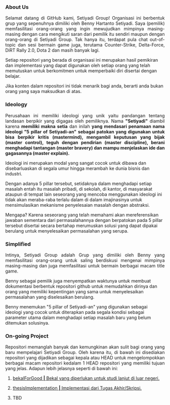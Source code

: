 <!--

**Here are some ideas to get you started:**

🙋‍♀️ A short introduction - what is your organization all about?
🌈 Contribution guidelines - how can the community get involved?
👩‍💻 Useful resources - where can the community find your docs? Is there anything else the community should know?
🍿 Fun facts - what does your team eat for breakfast?
🧙 Remember, you can do mighty things with the power of [Markdown](https://docs.github.com/github/writing-on-github/getting-started-with-writing-and-formatting-on-github/basic-writing-and-formatting-syntax)
-->

### About Us
<p align="justify">
Selamat datang di GitHub kami, Setiyadi Group! Organisasi ini berbentuk grup yang sepenuhnya dimiliki oleh Benny Hartanto Setiyadi. Saya (pemilik) memfasilitasi orang-orang yang ingin mewujudkan mimpinya masing-masing dengan cara mengikuti saran dari pemilik itu sendiri maupun dengan orang-orang di Setiyadi Group. Tak hanya itu, terdapat pula chat out-of-topic dan sesi bermain game juga, terutama Counter-Strike, Delta-Force, DiRT Rally 2.0, Dota 2 dan masih banyak lagi.

Setiap repositori yang berada di organisasi ini merupakan hasil pemikiran dan implementasi yang dapat digunakan oleh setiap orang yang telah memutuskan untuk berkomitmen untuk memperbaiki diri disertai dengan belajar. 

Jika konten dalam repositori ini tidak menarik bagi anda, berarti anda bukan orang yang saya maksudkan di atas.
</p align="justify">

### Ideology
<p align="justify">
Perusahaan ini memiliki ideologi yang unik yaitu pandangan tentang landasan berpikir yang digagas oleh pemiliknya. Nama <b>"Setiyadi"</b> diambil karena <b>memiliki makna setia</b> dan inilah <b>yang mendasari penamaan nama ideologi "5 pillar of Setiyadi-an" sebagai patokan yang digunakan untuk bisa berpikir kritis (mastermind), mengambil keputusan yang bijak (master control), teguh dengan pendirian (master discipline), berani menghadapi tantangan (master bravery) dan mampu menjelaskan ide dan gagasannya (master explain).</b>

Ideologi ini merupakan modal yang sangat cocok untuk dibawa dan disebarluaskan di segala umur hingga merambah ke dunia bisnis dan industri.

Dengan adanya 5 pillar tersebut, setidaknya dalam menghadapi setiap masalah entah itu masalah pribadi, di sekolah, di kantor, di masyarakat ataupun di tempat lain seseorang yang mencoba menggunakan ideologi ini tidak akan meraba-raba terlalu dalam di dalam imajinasinya untuk mensimulasikan mekanisme penyelesaian masalah dengan abstraksi. 

Mengapa? Karena seseorang yang telah memahami akan mereferensikan jawaban sementara dari permasalahannya dengan berpatokan pada 5 pillar tersebut disertai secara bertahap merumuskan solusi yang dapat dipakai berulang untuk menyelesaikan permasalahan yang serupa. 
</p align="justify">

### Simplified
<p align="justify">
Intinya, Setiyadi Group adalah Grup yang dimiliki oleh Benny yang memfasilitasi orang-orang untuk saling berdiskusi mengenai mimpinya masing-masing dan juga memfasilitasi untuk bermain berbagai macam title game.

Benny sebagai pemilik juga menyempatkan waktunya untuk membuat dokumentasi berbentuk repositori github untuk memudahkan dirinya dan orang yang memiliki kepentingan yang sama untuk menyelesaikan permasalahan yang diselesaikan berulang.

Benny menemukan "5 pillar of Setiyadi-an" yang digunakan sebagai ideologi yang cocok untuk diterapkan pada segala kondisi sebagai parameter utama dalam menghadapi setiap masalah baru yang belum ditemukan solusinya.
</p align="justify">

### On-going Project
<p align="justify">
Repositori memanglah banyak dan kemungkinan akan sulit bagi orang yang baru mempelajari Setiyadi Group. Oleh karena itu, di bawah ini disediakan repositori yang dijadikan sebagai kepala atau HEAD untuk mengelompokkan berbagai macam repositori kedalam 1 HEAD repositori yang memiliki tujuan yang jelas. Adapun lebih jelasnya seperti di bawah ini:

<ol>

[<li>bekalForGood <b>|</b> Bekal yang diperlukan untuk studi lanjut di luar negeri.</li>](https://github.com/Setiyadi-Group/bekalforgood)

[<li>thesisImplementation <b>|</b> Implementasi dari Tugas Akhir/Skripsi.</li>](https://github.com/Setiyadi-Group/thesisImplementation)
<li>TBD </li>
</ol>
</p align="justify">

<!-- ### Career
<p align="justify">
Setelah membaca sekilas mengenai perusahaan ini, jika Anda ingin bergabung kepada kami mohon perhatikan beberapa disclaimer di bawah ini:
<ol>
<li>Perusahaan ini sekarang masih dalam skala kecil dan karir anda kemungkinan tidak dikenal atau diakui oleh khalayak umum dalam waktu dekat
<li>Tidak ada gaji yang bisa ditawarkan, selama perusahaan belum mendapatkan laba bersih setelah dikurangi oleh biaya operasional perusahaan.
<li>Budaya kerja yang lambat semacam siput perlu anda pahami karena perusahaan berorientasi pada solusi atau jawaban yang dapat dipertanggungjawabkan.
</li></li></li></li></ol>
</p align="justify"> -->


<!-- ### Didirikan
<p align="justify">
 30 Januari 2020 (secara privat)
 (Dipublikasi)
<p align="justify"> -->
